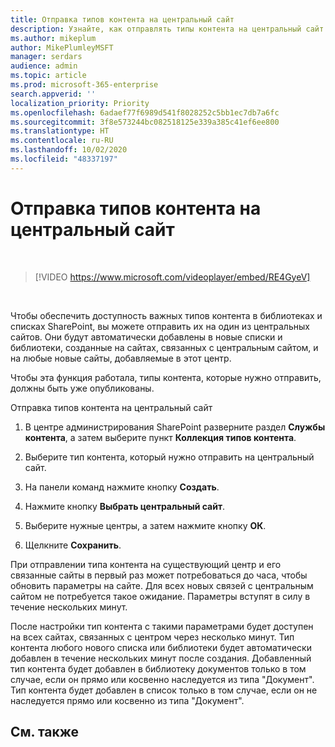 ```yaml
---
title: Отправка типов контента на центральный сайт
description: Узнайте, как отправлять типы контента на центральный сайт
ms.author: mikeplum
author: MikePlumleyMSFT
manager: serdars
audience: admin
ms.topic: article
ms.prod: microsoft-365-enterprise
search.appverid: ''
localization_priority: Priority
ms.openlocfilehash: 6adaef77f6989d541f8028252c5bb1ec7db7a6fc
ms.sourcegitcommit: 3f8e573244bc082518125e339a385c41ef6ee800
ms.translationtype: HT
ms.contentlocale: ru-RU
ms.lasthandoff: 10/02/2020
ms.locfileid: "48337197"
---
```

# <a name="push-content-types-to-a-hub"></a>Отправка типов контента на центральный сайт

</br>

> [!VIDEO https://www.microsoft.com/videoplayer/embed/RE4GyeV]  

</br>


Чтобы обеспечить доступность важных типов контента в библиотеках и списках SharePoint, вы можете отправить их на один из центральных сайтов. Они будут автоматически добавлены в новые списки и библиотеки, созданные на сайтах, связанных с центральным сайтом, и на любые новые сайты, добавляемые в этот центр.

Чтобы эта функция работала, типы контента, которые нужно отправить, должны быть уже опубликованы.

Отправка типов контента на центральный сайт

1. В центре администрирования SharePoint разверните раздел **Службы контента**, а затем выберите пункт **Коллекция типов контента**.

2. Выберите тип контента, который нужно отправить на центральный сайт.

3. На панели команд нажмите кнопку **Создать**.
 
4. Нажмите кнопку **Выбрать центральный сайт**.
 
5. Выберите нужные центры, а затем нажмите кнопку **ОК**.
 
6. Щелкните **Сохранить**.

При отправлении типа контента на существующий центр и его связанные сайты в первый раз может потребоваться до часа, чтобы обновить параметры на сайте. Для всех новых связей с центральным сайтом не потребуется такое ожидание. Параметры вступят в силу в течение нескольких минут. 

После настройки тип контента с такими параметрами будет доступен на всех сайтах, связанных с центром через несколько минут. Тип контента любого нового списка или библиотеки будет автоматически добавлен в течение нескольких минут после создания. Добавленный тип контента будет добавлен в библиотеку документов только в том случае, если он прямо или косвенно наследуется из типа "Документ". Тип контента будет добавлен в список только в том случае, если он не наследуется прямо или косвенно из типа "Документ".

## <a name="see-also"></a>См. также



  






